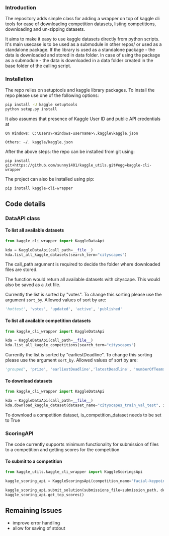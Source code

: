 ### Introduction
The repository adds simple class for adding a wrapper on top of kaggle cli tools for ease of downloading competition datasets, listing competitions, downloading and un-zipping datasets.

It aims to make it easy to use kaggle datasets directly from python scripts. 
 It's main usecase is to be used as a submodule in other repos/ or used as a standalone package.
 If the library is used as a standalone package - the data is downloaded and stored in data folder.
 In case of using the package as a submodule - the data is downloaded in a data folder created in the base folder of the calling script. 

### Installation
The repo relies on setuptools and kaggle library packages. To install the repo please use one of the following options:


```bash
pip install -U kaggle setuptools
python setup.py install
```


It also assumes that presence of Kaggle User ID and public API credentials at 

```
On Windows: C:\Users\<Windows-username>\.kaggle\kaggle.json

Others: ~/. kaggle/kaggle.json
```

After the above steps: the repo can be installed from git using:

```
pip install git+https://github.com/sunny1401/kaggle_utils.git#egg=kaggle-cli-wrapper
```

The project can also be installed using pip:

```
pip install kaggle-cli-wrapper
```

## Code details

### DataAPI class

#### To list all available datasets

```python
from kaggle_cli_wrapper import KaggleDataApi

kda = KaggleDataApi(call_path=__file__)
kda.list_all_kaggle_datasets(search_term="cityscapes")
```
The call_path argument is required to decide the folder where downloaded files are stored.

The function would return all available datasets with cityscape. This would also be saved as a .txt file. 

Currently the list is sorted by "votes".
To change this sorting please use the argument ```sort_by```. Allowed values of sort by are: 

```python
'hottest', 'votes', 'updated', 'active', 'published'
```


#### To list all available competition datasets

```python
from kaggle_cli_wrapper import KaggleDataApi

kda = KaggleDataApi(call_path=__file__)
kda.list_all_kaggle_competitions(search_term="cityscapes")
```

Currently the list is sorted by "earliestDeadline".
To change this sorting please use the argument ```sort_by```. Allowed values of sort by are: 

```python
'grouped', 'prize', 'earliestDeadline','latestDeadline', 'numberOfTeams', 'recentlyCreated'

```

#### To download datasets
```python
from kaggle_cli_wrapper import KaggleDataApi

kda = KaggleDataApi(call_path=__file__)
kda.download_kaggle_dataset(dataset_name="cityscapes_train_val_test", is_competition_dataset=False)
```

To download a competition dataset, is_competition_dataset needs to be set to True


### ScoringAPI

The code currently supports minimum functionality for submission of files to a competition and getting scores for the competition

#### To submit to a competition

```python
from kaggle_utils.kaggle_cli_wrapper import KaggleScoringsApi

kaggle_scoring_api = KaggleScoringsApi(competition_name="facial-keypoints-detection")

kaggle_scoring_api.submit_solution(submissions_file=submission_path, description="facial_keypoint_vanilla_cnn")
kaggle_scoring_api.get_top_scores()
```

## Remaining Issues

- improve error handling 
- allow for saving of stdout






